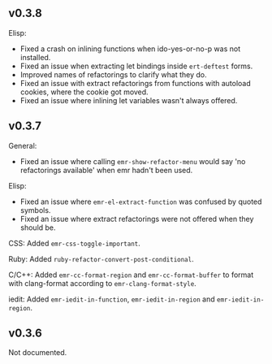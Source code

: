 ## v0.3.8

Elisp:

* Fixed a crash on inlining functions when ido-yes-or-no-p was not
  installed.
* Fixed an issue when extracting let bindings inside `ert-deftest`
  forms.
* Improved names of refactorings to clarify what they do.
* Fixed an issue with extract refactorings from functions with
  autoload cookies, where the cookie got moved.
* Fixed an issue where inlining let variables wasn't always offered.

## v0.3.7

General:

* Fixed an issue where calling `emr-show-refactor-menu` would say 'no
  refactorings available' when emr hadn't been used.

Elisp:

* Fixed an issue where `emr-el-extract-function` was confused by
quoted symbols.
* Fixed an issue where extract refactorings were not offered when they
  should be.

CSS: Added `emr-css-toggle-important`.

Ruby: Added `ruby-refactor-convert-post-conditional`.

C/C++: Added `emr-cc-format-region` and `emr-cc-format-buffer` to
format with clang-format according to `emr-clang-format-style`.

iedit: Added `emr-iedit-in-function`, `emr-iedit-in-region` and
`emr-iedit-in-region`.

## v0.3.6

Not documented.
